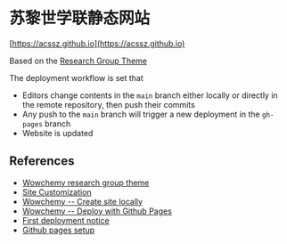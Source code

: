 # 苏黎世学联静态网站
[https://acssz.github.io](https://acssz.github.io)

Based on the [Research Group Theme](https://github.com/wowchemy/starter-hugo-research-group)

The deployment workflow is set that
- Editors change contents in the `main` branch either locally or directly in the remote repository, then push their commits
- Any push to the `main` branch will trigger a new deployment in the `gh-pages` branch
- Website is updated

## References

- [Wowchemy research group theme](https://github.com/wowchemy/starter-hugo-research-group)
- [Site Customization](https://wowchemy.com/docs/getting-started/customization/)
- [Wowchemy -- Create site locally](https://wowchemy.com/docs/getting-started/install-hugo-extended/)
- [Wowchemy -- Deploy with Github Pages](https://wowchemy.com/docs/hugo-tutorials/deployment/#github-pages)
- [First deployment notice](https://github.com/peaceiris/actions-gh-pages#%EF%B8%8F-first-deployment-with-github_token)
- [Github pages setup](https://docs.github.com/en/pages/getting-started-with-github-pages/creating-a-github-pages-site)
